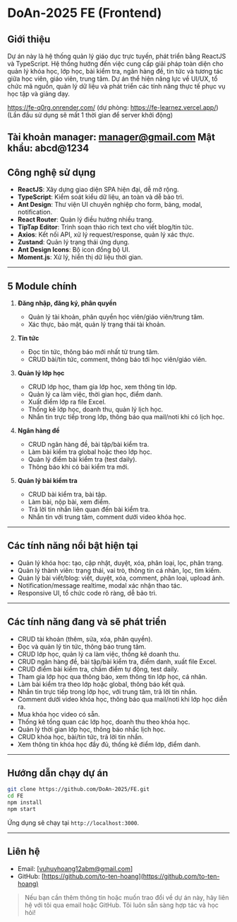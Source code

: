 # DoAn-2025 FE (Frontend)

## Giới thiệu

Dự án này là hệ thống quản lý giáo dục trực tuyến, phát triển bằng ReactJS và TypeScript. Hệ thống hướng đến việc cung cấp giải pháp toàn diện cho quản lý khóa học, lớp học, bài kiểm tra, ngân hàng đề, tin tức và tương tác giữa học viên, giáo viên, trung tâm. Dự án thể hiện năng lực về UI/UX, tổ chức mã nguồn, quản lý dữ liệu và phát triển các tính năng thực tế phục vụ học tập và giảng dạy.

https://fe-q0rg.onrender.com/
(dự phòng: https://fe-learnez.vercel.app/)
(Lần đầu sử dụng sẽ mất 1 thời gian để server khởi động)

Tài khoản manager: manager@gmail.com 
Mật khẩu: abcd@1234
---

## Công nghệ sử dụng

- **ReactJS**: Xây dựng giao diện SPA hiện đại, dễ mở rộng.
- **TypeScript**: Kiểm soát kiểu dữ liệu, an toàn và dễ bảo trì.
- **Ant Design**: Thư viện UI chuyên nghiệp cho form, bảng, modal, notification.
- **React Router**: Quản lý điều hướng nhiều trang.
- **TipTap Editor**: Trình soạn thảo rich text cho viết blog/tin tức.
- **Axios**: Kết nối API, xử lý request/response, quản lý xác thực.
- **Zustand**: Quản lý trạng thái ứng dụng.
- **Ant Design Icons**: Bộ icon đồng bộ UI.
- **Moment.js**: Xử lý, hiển thị dữ liệu thời gian.

---

## 5 Module chính

1. **Đăng nhập, đăng ký, phân quyền**
   - Quản lý tài khoản, phân quyền học viên/giáo viên/trung tâm.
   - Xác thực, bảo mật, quản lý trạng thái tài khoản.

2. **Tin tức**
   - Đọc tin tức, thông báo mới nhất từ trung tâm.
   - CRUD bài/tin tức, comment, thông báo tới học viên/giáo viên.

3. **Quản lý lớp học**
   - CRUD lớp học, tham gia lớp học, xem thông tin lớp.
   - Quản lý ca làm việc, thời gian học, điểm danh.
   - Xuất điểm lớp ra file Excel.
   - Thống kê lớp học, doanh thu, quản lý lịch học.
   - Nhắn tin trực tiếp trong lớp, thông báo qua mail/noti khi có lịch học.

4. **Ngân hàng đề**
   - CRUD ngân hàng đề, bài tập/bài kiểm tra.
   - Làm bài kiểm tra global hoặc theo lớp học.
   - Quản lý điểm bài kiểm tra (test daily).
   - Thông báo khi có bài kiểm tra mới.

5. **Quản lý bài kiểm tra**
   - CRUD bài kiểm tra, bài tập.
   - Làm bài, nộp bài, xem điểm.
   - Trả lời tin nhắn liên quan đến bài kiểm tra.
   - Nhắn tin với trung tâm, comment dưới video khóa học.

---

## Các tính năng nổi bật hiện tại

- Quản lý khóa học: tạo, cập nhật, duyệt, xóa, phân loại, lọc, phân trang.
- Quản lý thành viên: trạng thái, vai trò, thông tin cá nhân, lọc, tìm kiếm.
- Quản lý bài viết/blog: viết, duyệt, xóa, comment, phân loại, upload ảnh.
- Notification/message realtime, modal xác nhận thao tác.
- Responsive UI, tổ chức code rõ ràng, dễ bảo trì.

---

## Các tính năng đang và sẽ phát triển

- CRUD tài khoản (thêm, sửa, xóa, phân quyền).
- Đọc và quản lý tin tức, thông báo trung tâm.
- CRUD lớp học, quản lý ca làm việc, thống kê doanh thu.
- CRUD ngân hàng đề, bài tập/bài kiểm tra, điểm danh, xuất file Excel.
- CRUD điểm bài kiểm tra, chấm điểm tự động, test daily.
- Tham gia lớp học qua thông báo, xem thông tin lớp học, cá nhân.
- Làm bài kiểm tra theo lớp hoặc global, thông báo kết quả.
- Nhắn tin trực tiếp trong lớp học, với trung tâm, trả lời tin nhắn.
- Comment dưới video khóa học, thông báo qua mail/noti khi lớp học diễn ra.
- Mua khóa học video có sẵn.
- Thống kê tổng quan các lớp học, doanh thu theo khóa học.
- Quản lý thời gian lớp học, thông báo nhắc lịch học.
- CRUD khóa học, bài/tin tức, trả lời tin nhắn.
- Xem thông tin khóa học đầy đủ, thống kê điểm lớp, điểm danh.

---


## Hướng dẫn chạy dự án

```bash
git clone https://github.com/DoAn-2025/FE.git
cd FE
npm install
npm start
```
Ứng dụng sẽ chạy tại `http://localhost:3000`.

---

## Liên hệ

- Email: [vuhuyhoang12abm@gmail.com]
- GitHub: [https://github.com/to-ten-hoang](https://github.com/to-ten-hoang)

> Nếu bạn cần thêm thông tin hoặc muốn trao đổi về dự án này, hãy liên hệ với tôi qua email hoặc GitHub. Tôi luôn sẵn sàng hợp tác và học hỏi!
